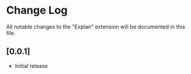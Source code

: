 # Change Log

All notable changes to the "Explan" extension will be documented in this file.


## [0.0.1]

- Initial release